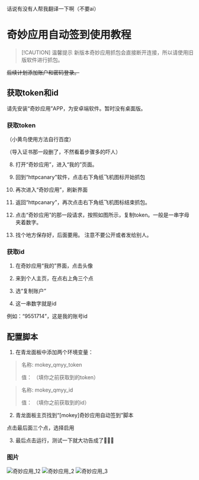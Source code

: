 话说有没有人帮我翻译一下啊（不要ai）

# 奇妙应用自动签到使用教程

> [!CAUTION] 温馨提示
> 新版本奇妙应用抓包会直接断开连接，所以请使用旧版软件进行抓包。

<del>后续计划添加账户和密码登录。</del>

## 获取token和id

请先安装“奇妙应用”APP，为安卓端软件。暂时没有桌面版。


### 获取token
（小黄鸟使用方法自行百度）

（导入证书那一段删了，不然看着步骤多的吓人）

8. 打开“奇妙应用”，进入“我的”页面。

9. 回到“httpcanary”软件，点击右下角纸飞机图标开始抓包

10. 再次进入“奇妙应用”，刷新界面

11. 返回“httpcanary”，再次点击右下角纸飞机图标结束抓包。

12. 点击“奇妙应用”的那一段请求，按照如图所示，复制token。一般是一串字母夹着数字。

13. 找个地方保存好，后面要用。
注意不要公开或者发给别人。

### 获取id
1. 在奇妙应用“我的”界面，点击头像

2. 来到个人主页，在点右上角三个点

3. 选“复制账户”

4. 这一串数字就是id

例如：“9551714”，这是我的账号id

## 配置脚本

1. 在青龙面板中添加两个环境变量：

> 名称:
> mokey_qmyy_token
>
> 值：
> （填你之前获取到的token）
>


> 名称:
> mokey_qmyy_id
>
> 值：
> （填你之前获取到的id）
>

2. 青龙面板主页找到“[mokey]奇妙应用自动签到”脚本

点击最后面三个点，选择启用

3. 最后点击运行，测试一下就大功告成了🎉🎉🎉


### 图片

![奇妙应用_12](https://img.picui.cn/free/2025/07/09/686dd6662f999.jpg "奇妙应用_12")
![奇妙应用_2](https://img.picui.cn/free/2025/06/19/6853621c53cca.jpg "奇妙应用_2")
![奇妙应用_3](https://img.picui.cn/free/2025/06/19/6853621cdd861.jpg "奇妙应用_3")
